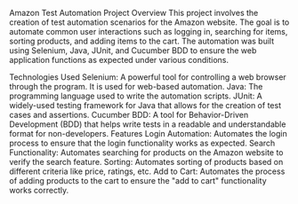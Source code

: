 Amazon Test Automation
Project Overview
This project involves the creation of test automation scenarios for the Amazon website. The goal is to automate common user interactions such as logging in, searching for items, sorting products, and adding items to the cart. The automation was built using Selenium, Java, JUnit, and Cucumber BDD to ensure the web application functions as expected under various conditions.

Technologies Used
Selenium: A powerful tool for controlling a web browser through the program. It is used for web-based automation.
Java: The programming language used to write the automation scripts.
JUnit: A widely-used testing framework for Java that allows for the creation of test cases and assertions.
Cucumber BDD: A tool for Behavior-Driven Development (BDD) that helps write tests in a readable and understandable format for non-developers.
Features
Login Automation: Automates the login process to ensure that the login functionality works as expected.
Search Functionality: Automates searching for products on the Amazon website to verify the search feature.
Sorting: Automates sorting of products based on different criteria like price, ratings, etc.
Add to Cart: Automates the process of adding products to the cart to ensure the "add to cart" functionality works correctly.
